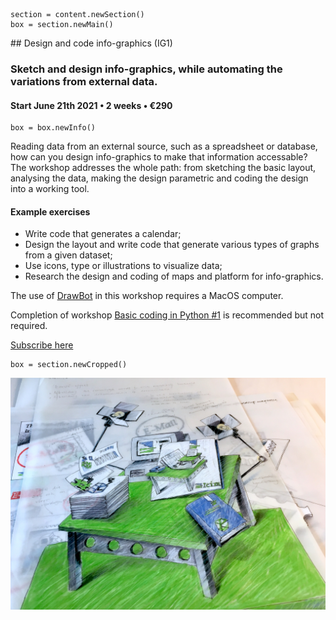 

<!-- IG1 -->

~~~
section = content.newSection()
box = section.newMain()
~~~
<a name="IG1"/>
## Design and code info-graphics <span class="wcode">(IG1)</span>

### Sketch and design info-graphics, while automating the variations from external data.

#### Start June 21<span class="sup">th</span> 2021 • 2 weeks • €290

~~~
box = box.newInfo()
~~~

Reading data from an external source, such as a spreadsheet or database, how can you design info-graphics to make that information accessable? The workshop addresses the whole path: from sketching the basic layout, analysing the data, making the design parametric and coding the design into a working tool.

#### Example exercises

* Write code that generates a calendar;
* Design the layout and write code that generate various types of graphs from a given dataset;
* Use icons, type or illustrations to visualize data;
* Research the design and coding of maps and platform for info-graphics.

The use of <a href="http://drawbot.com" target="external">DrawBot</a> in this workshop requires a MacOS computer.

Completion of workshop [Basic coding in Python #1](#TY1) is recommended but not required.

<a href="https://docs.google.com/forms/d/1vLKGROUx03Sm3QGWEwuP1f7Uo1v4qQCmG1FlaxOT88A" target="external">Subscribe here</a>

~~~
box = section.newCropped()
~~~

![cover y=top](images/IMG_6594.jpeg)


